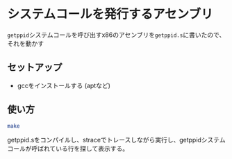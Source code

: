 # システムコールを発行するアセンブリ

`getppid`システムコールを呼び出すx86のアセンブリを`getppid.s`に書いたので、それを動かす

## セットアップ

- gccをインストールする (aptなど)

## 使い方

```bash
make
```

getppid.sをコンパイルし、straceでトレースしながら実行し、getppidシステムコールが呼ばれている行を探して表示する。
